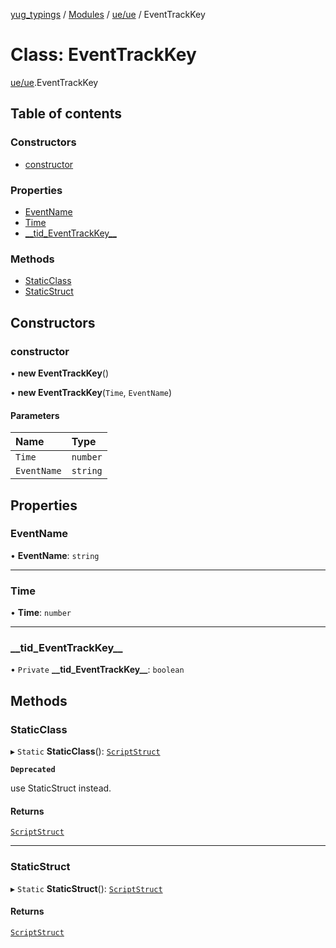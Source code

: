 [yug_typings](../README.md) / [Modules](../modules.md) / [ue/ue](../modules/ue_ue.md) / EventTrackKey

# Class: EventTrackKey

[ue/ue](../modules/ue_ue.md).EventTrackKey

## Table of contents

### Constructors

- [constructor](ue_ue.EventTrackKey.md#constructor)

### Properties

- [EventName](ue_ue.EventTrackKey.md#eventname)
- [Time](ue_ue.EventTrackKey.md#time)
- [\_\_tid\_EventTrackKey\_\_](ue_ue.EventTrackKey.md#__tid_eventtrackkey__)

### Methods

- [StaticClass](ue_ue.EventTrackKey.md#staticclass)
- [StaticStruct](ue_ue.EventTrackKey.md#staticstruct)

## Constructors

### constructor

• **new EventTrackKey**()

• **new EventTrackKey**(`Time`, `EventName`)

#### Parameters

| Name | Type |
| :------ | :------ |
| `Time` | `number` |
| `EventName` | `string` |

## Properties

### EventName

• **EventName**: `string`

___

### Time

• **Time**: `number`

___

### \_\_tid\_EventTrackKey\_\_

• `Private` **\_\_tid\_EventTrackKey\_\_**: `boolean`

## Methods

### StaticClass

▸ `Static` **StaticClass**(): [`ScriptStruct`](ue_ue.ScriptStruct.md)

**`Deprecated`**

use StaticStruct instead.

#### Returns

[`ScriptStruct`](ue_ue.ScriptStruct.md)

___

### StaticStruct

▸ `Static` **StaticStruct**(): [`ScriptStruct`](ue_ue.ScriptStruct.md)

#### Returns

[`ScriptStruct`](ue_ue.ScriptStruct.md)

